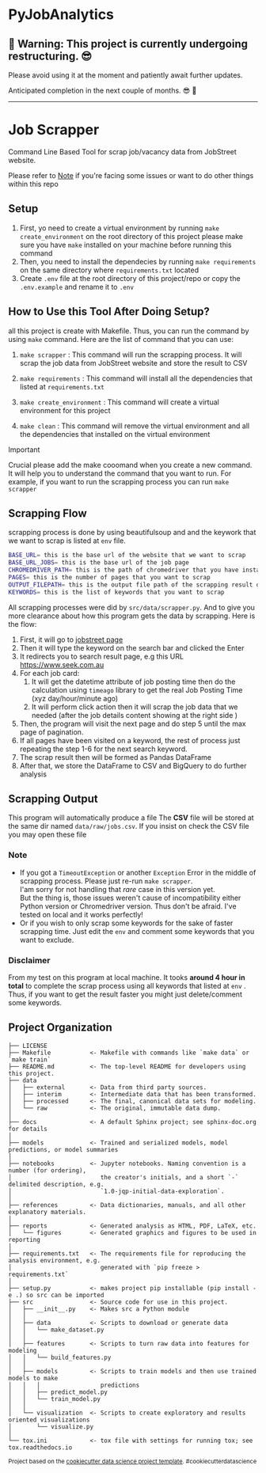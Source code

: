 PyJobAnalytics
==============================

## 🚨 Warning: This project is currently undergoing restructuring. 😎 

Please avoid using it at the moment and patiently await further updates.

Anticipated completion in the next couple of months. 😎 🚀


--------

# Job Scrapper

Command Line Based Tool for scrap job/vacancy data from JobStreet website.

Please refer to [Note](#note) if you're facing some issues or want to do other things within this repo

## Setup

1. First, yo need to create a virtual environment by running `make create_environment` on the root directory of this project please make sure you have `make` installed on your machine before running this command
2. Then, you need to install the dependecies by running `make requirements` on the same directory where `requirements.txt` located
3. Create `.env` file at the root directory of this project/repo or copy the `.env.example` and rename it to `.env`


## How to Use this Tool After Doing Setup?
all this project is create with Makefile. Thus, you can run the command by using `make` command. Here are the list of command that you can use:



1. `make scrapper` : This command will run the scrapping process. It will scrap the job data from JobStreet website and store the result to CSV

2. `make requirements` : This command will install all the dependencies that listed at `requirements.txt`

3. `make create_environment` : This command will create a virtual environment for this project

4. `make clean` : This command will remove the virtual environment and all the dependencies that installed on the virtual environment

> [!IMPORTANT]  
> Crucial please add the make cooomand when you create a new command. It will help you to understand the command that you want to run. For example, if you want to run the scrapping process you can run `make scrapper`


## Scrapping Flow

scrapping process is done by using beautifulsoup and and the keywork that we want to scrap is listed at `env` file.

```bash
BASE_URL= this is the base url of the website that we want to scrap
BASE_URL_JOBS= this is the base url of the job page
CHROMEDRIVER_PATH= this is the path of chromedriver that you have installed on your machine
PAGES= this is the number of pages that you want to scrap
OUTPUT_FILEPATH= this is the output file path of the scrapping result default is data/raw
KEYWORDS= this is the list of keywords that you want to scrap
```

All scrapping processes were did by `src/data/scrapper.py`. And to give you more clearance about how this program gets the data by scrapping. Here is the flow:
1. First, it will go to [jobstreet page](https://www.seek.com.au/jobs)
2. Then it will type the keyword on the search bar and clicked the Enter
3. It redirects you to search result page, e.g this URL https://www.seek.com.au
4. For each job card:
   1. It will get the datetime attribute of job posting time then do the calculation using `timeago` library to get the real Job Posting Time (xyz day/hour/minute ago)
   2. It will perform click action then it will scrap the job data that we needed (after the job details content showing at the right side )
5. Then, the program will visit the next page and do step 5 until the max page of pagination.
6. If all pages have been visited on a keyword, the rest of process just repeating the step 1-6 for the next search keyword.
7. The scrap result then will be formed as Pandas DataFrame
8. After that, we store the DataFrame to CSV and BigQuery to do further analysis

## Scrapping Output
This program will automatically produce a file
The **CSV** file will be stored at the same dir named `data/raw/jobs.csv`. If you insist on check the CSV file you may open these file


### **Note**
- If you got a `TimeoutException` or another `Exception` Error in the middle of scrapping process. Please just re-run `make scrapper`. <br>
I'am sorry for not handling that *rare* case in this version yet. <br> But the thing is, those issues weren't cause of incompatibility either Python version or Chromedriver version.
Thus don't be afraid. I've tested on local and it works perfectly!
- Or if you wish to only scrap some keywords for the sake of faster scrapping time. Just edit the `env` and comment some keywords that you want to exclude.


### **Disclaimer**
From my test on this program at local machine. It tooks **around 4 hour in total** to complete the scrap process using all keywords that listed at `env` .<br> Thus, if you want to get the result faster you might just delete/comment some keywords.



Project Organization
------------

    ├── LICENSE
    ├── Makefile           <- Makefile with commands like `make data` or `make train`
    ├── README.md          <- The top-level README for developers using this project.
    ├── data
    │   ├── external       <- Data from third party sources.
    │   ├── interim        <- Intermediate data that has been transformed.
    │   ├── processed      <- The final, canonical data sets for modeling.
    │   └── raw            <- The original, immutable data dump.
    │
    ├── docs               <- A default Sphinx project; see sphinx-doc.org for details
    │
    ├── models             <- Trained and serialized models, model predictions, or model summaries
    │
    ├── notebooks          <- Jupyter notebooks. Naming convention is a number (for ordering),
    │                         the creator's initials, and a short `-` delimited description, e.g.
    │                         `1.0-jqp-initial-data-exploration`.
    │
    ├── references         <- Data dictionaries, manuals, and all other explanatory materials.
    │
    ├── reports            <- Generated analysis as HTML, PDF, LaTeX, etc.
    │   └── figures        <- Generated graphics and figures to be used in reporting
    │
    ├── requirements.txt   <- The requirements file for reproducing the analysis environment, e.g.
    │                         generated with `pip freeze > requirements.txt`
    │
    ├── setup.py           <- makes project pip installable (pip install -e .) so src can be imported
    ├── src                <- Source code for use in this project.
    │   ├── __init__.py    <- Makes src a Python module
    │   │
    │   ├── data           <- Scripts to download or generate data
    │   │   └── make_dataset.py
    │   │
    │   ├── features       <- Scripts to turn raw data into features for modeling
    │   │   └── build_features.py
    │   │
    │   ├── models         <- Scripts to train models and then use trained models to make
    │   │   │                 predictions
    │   │   ├── predict_model.py
    │   │   └── train_model.py
    │   │
    │   └── visualization  <- Scripts to create exploratory and results oriented visualizations
    │       └── visualize.py
    │
    └── tox.ini            <- tox file with settings for running tox; see tox.readthedocs.io



<p><small>Project based on the <a target="_blank" href="https://drivendata.github.io/cookiecutter-data-science/">cookiecutter data science project template</a>. #cookiecutterdatascience</small></p>

